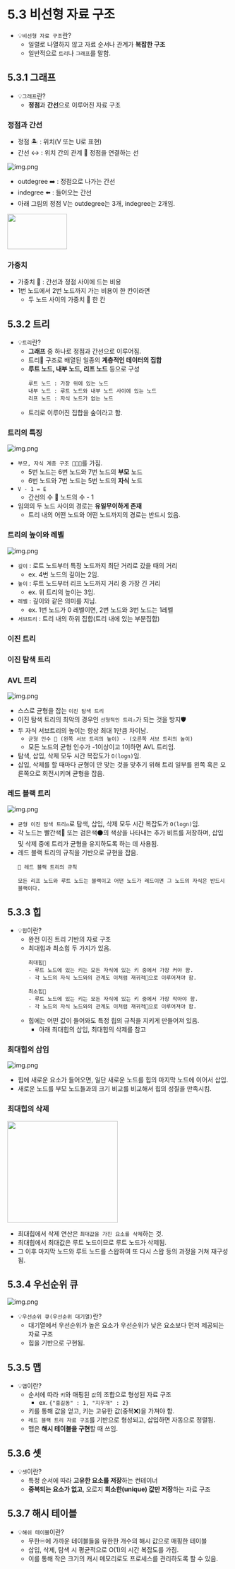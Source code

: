 # 5.3 비선형 자료 구조
- 💡`비선형 자료 구조`란?
  - 일렬로 나열하지 않고 자료 순서나 관계가 **복잡한 구조**
  - 일반적으로 `트리`나 `그래프`를 말함.

## 5.3.1 그래프
- 💡`그래프`란?
  - **정점**과 **간선**으로 이루어진 자료 구조
  
### 정점과 간선
- 정점 🏝️ : 위치(V 또는 U로 표현)
- 간선 ↔️ : 위치 간의 관계 🟰 정점을 연결하는 선

![img.png](img/정점과_간선.png)

- outdegree ➡️ : 정점으로 나가는 간선
- indegree ⬅️ : 들어오는 간선
- 아래 그림의 정점 V는 outdegree는 3개, indegree는 2개임.
  
<img src="img/outdegree_indegree.png" height=80 width=135>

### 가중치
- 가중치 💸 : 간선과 정점 사이에 드는 비용
- 1번 노드에서 2번 노드까지 가는 비용이 한 칸이라면
  - 두 노드 사이의 가중치 🟰 한 칸

  
## 5.3.2 트리
- 💡`트리`란?
  - **그래프** 중 하나로 정점과 간선으로 이루어짐.
  - 트리🌲 구조로 배열된 일종의 **계층적인 데이터의 집합**
  - **루트 노드, 내부 노드, 리프 노드** 등으로 구성
    ```
    루트 노드 : 가장 위에 있는 노드
    내부 노드 : 루트 노드와 내부 노드 사이에 있는 노드
    리프 노드 : 자식 노드가 없는 노드
    ```
  - 트리로 이루어진 집합을 숲이라고 함.

### 트리의 특징
![img.png](img/트리.png)
- `부모, 자식 계층 구조 🧑‍🧑‍🧒`를 가짐.
  - 5번 노드는 6번 노드와 7번 노드의 **부모** 노드
  - 6번 노드와 7번 노드는 5번 노드의 **자식** 노드
- `V - 1 = E`
  - 간선의 수 🟰 노드의 수 - 1
- 임의의 두 노드 사이의 경로는 **유일무이하게 존재**
  - 트리 내의 어떤 노드와 어떤 노드까지의 경로는 반드시 있음.

### 트리의 높이와 레벨
![img.png](img/트리의_높이와_레벨.png)

- `깊이` : 로트 노드부터 특정 노드까지 최단 거리로 갔을 때의 거리
  - ex. 4번 노드의 깊이는 2임.
- `높이` : 루트 노드부터 리프 노드까지 거리 중 가장 긴 거리
  - ex. 위 트리의 높이는 3임.
- `레벨` : 깊이와 같은 의미를 지님.
  - ex. 1번 노드가 0 레벨이면, 2번 노드와 3번 노드는 1레벨
- `서브트리` : 트리 내의 하위 집합(트리 내에 있는 부분집합)
### 이진 트리

### 이진 탐색 트리

### AVL 트리
![img.png](img/AVL트리.png)

- 스스로 균형을 잡는 `이진 탐색 트리`
- 이진 탐색 트리의 최악의 경우인 `선형적인 트리⚠️`가 되는 것을 방지🛡️
- 두 자식 서브트리의 높이는 항상 최대 1만큼 차이남.
  - `균형 인수 🟰 (왼쪽 서브 트리의 높이) - (오른쪽 서브 트리의 높이)`
  - 모든 노드의 균형 인수가 -1이상이고 1이하면 AVL 트리임.
- 탐색, 삽입, 삭제 모두 시간 복잡도가 `O(logn)`임.
- 삽입, 삭제를 할 때마다 균형이 안 맞는 것을 맞추기 위해
트리 일부를 왼쪽 혹은 오른쪽으로 회전시키며 균형을 잡음.

### 레드 블랙 트리
![img.png](img/레드_블랙_트리.png)

- `균형️ 이진 탐색 트리⚖️`로 탐색, 삽입, 삭제 모두 시간 복잡도가 `O(logn)`임.
- 각 노드는 빨간색🔴 또는 검은색⚫️의 색상을 나타내는 추가 비트를 저장하며,
삽입 및 삭제 중에 트리가 균형을 유지하도록 하는 데 사용됨.
- 레드 블랙 트리의 규칙을 기반으로 규현을 잡음.
  ```
  📌 레드 블랙 트리의 규칙
  
  모든 리프 노드와 루트 노드는 블랙이고 어떤 노드가 레드이면 그 노드의 자식은 반드시 블랙이다.
  ```

## 5.3.3 힙
- 💡`힙`이란?
  - 완전 이진 트리 기반의 자료 구조
  - 최대힙과 최소힙 두 가지가 있음.
    ```
    최대힙🔽
    - 루트 노드에 있는 키는 모든 자식에 있는 키 중에서 가장 커야 함.
    - 각 노드의 자식 노드와의 관계도 이처럼 재귀적🔄으로 이루어져야 함.
    
    최소힙🔼
    - 루트 노드에 있는 키는 모든 자식에 있는 키 중에서 가장 작아야 함.
    - 각 노드의 자식 노드와의 관계도 이처럼 재귀적🔄으로 이루어져야 함.
    ```
  - 힙에는 어떤 값이 들어와도 특정 힙의 규칙을 지키게 만들어져 있음.
    - 아래 최대힙의 삽입, 최대힙의 삭제를 참고

### 최대힙의 삽입
![img.png](img/최대힙의_삽입.png)

- 힙에 새로운 요소가 들어오면, 일단 새로운 노드를 힙의 마지막 노드에 이어서 삽입.
- 새로운 노드를 부모 노드들과의 크기 비교를 비교해서 힙의 성질을 만족시킴.

### 최대힙의 삭제
<img src="img/최대힙의_삭제.png" height=230 width=250>

- 최대힙에서 삭제 연산은 `최대값을 가진 요소를 삭제`하는 것.
- 최대힙에서 최대값은 루트 노드이므로 루트 노드가 삭제됨.
- 그 이후 마지막 노드와 루트 노드를 스왑하여 또 다시 스왑 등의 과정을 거쳐 재구성됨.

## 5.3.4 우선순위 큐
![img.png](img/우선순위_큐.png)
- 💡`우선순위 큐(우선순위 대기열)`란?
  - 대기열에서 우선순위가 높은 요소가 우선순위가 낮은 요소보다 먼저 제공되는 자료 구조
  - 힙을 기반으로 구현됨.

## 5.3.5 맵
- 💡`맵`이란?
  - 순서에 따라 `키`와 매핑된 `값`의 조합으로 형성된 자료 구조 
    - ex. `{"홍길동" : 1, "지우개" : 2}`
  - 키를 통해 값을 얻고, 키는 고유한 값(중복❌)을 가져야 함.
  - `레드 블랙 트리 자료 구조`를 기반으로 형성되고, 삽입하면 자동으로 정렬됨.
  - 맵은 **해시 테이블을 구현**할 때 쓰임.

## 5.3.6 셋
- 💡`셋`이란?
  - 특정 순서에 따라 **고유한 요소를 저장**하는 컨테이너
  - **중복되는 요소가 없고**, 오로지 **희소한(unique) 값만 저장**하는 자료 구조

## 5.3.7 해시 테이블
- 💡`해쉬 테이블`이란?
  - 무한♾️에 가까운 테이블들을 유한한 개수의 해시 값으로 매핑한 테이블
  - 삽입, 삭제, 탐색 시 평균적으로 O(1)의 시간 복잡도를 가짐.
  - 이를 통해 작은 크기의 캐시 메모리로도 프로세스를 관리하도록 할 수 있음.


